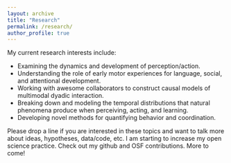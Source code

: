 ```yaml
---
layout: archive
title: "Research"
permalink: /research/
author_profile: true
---
```

 
My current research interests include:
* Examining the dynamics and development of perception/action.
* Understanding the role of early motor experiences for language, social, and attentional development.
* Working with awesome collaborators to construct causal models of multimodal dyadic interaction.
* Breaking down and modeling the temporal distributions that natural phenomena produce when perceiving, acting, and learning.
* Developing novel methods for quantifying behavior and coordination.

Please drop a line if you are interested in these topics and want to talk more about ideas, hypotheses, data/code, etc. I am starting to increase my open science practice. Check out my github and OSF contributions. More to come! 
